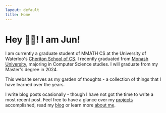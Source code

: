 ```yaml
---
layout: default
title: Home
---
```


# Hey 👋🏻! I am Jun! 

I am currently a graduate student of MMATH CS at the University of Waterloo's [Cheriton School of CS](https://cs.uwaterloo.ca/). I recently graduated from [Monash University](https://www.monash.edu/), majoring in Computer Science studies. I will graduate from my Master's degree in 2024. 

This website serves as my garden of thoughts - a collection of things that I have learned over the years. 

I write blog posts ocasionally - though I have not got the time to write a most recent post. Feel free to have a glance over my [projects]({{site.baseurl}}/projects) accomplished, read my [blog]({{site.baseurl}}/blog) or learn more [about me]({{site.baseurl}}/about). 

<a href="mailto:{{ site.email }}"><i class="fas fa-envelope fa-lg"></i></a>
<a href="https://github.com/{{ site.github_username }}"><i class="fab fa-github fa-lg"></i></a>
<a href="https://linkedin.com/in/{{ site.linkedin_username }}"><i class="fab fa-linkedin fa-lg"></i></a>
<a href="{{ site.baseurl }}/assets/files/resume.pdf"><i class="far fa-file fa-lg"></i></a>
